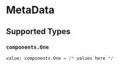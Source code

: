 # MetaData


## Supported Types

### `components.One`

```python
value: components.One = /* values here */
```

